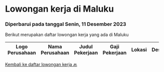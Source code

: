 
  # Lowongan kerja di Maluku

  ### Diperbarui pada tanggal Senin, 11 Desember 2023

  Berikut merupakan daftar lowongan kerja yang ada di Maluku

  |Logo Perusahaan | Nama Perusahaan | Judul Pekerjaan | Gaji Pekerjaan | Lokasi | Deskripsi | Tanggal diunggah | Pranala |
  | -------------- | --------------- | --------------- | --------- | --------- | -------------- | ------- | ----------- |
  

  [Kembali ke daftar lowongan kerja 🔙](../README.md#daftar-lowongan-kerja)
  